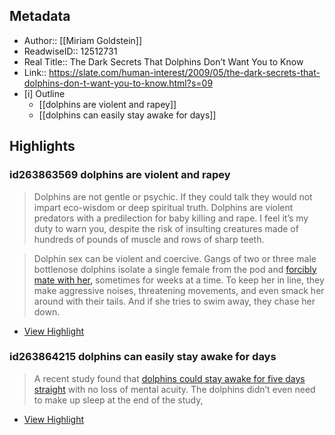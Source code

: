 ## Metadata

- Author:: [[Miriam Goldstein]]
- ReadwiseID:: 12512731
- Real Title:: The Dark Secrets That Dolphins Don’t Want You to Know
- Link:: https://slate.com/human-interest/2009/05/the-dark-secrets-that-dolphins-don-t-want-you-to-know.html?s=09
- [i] Outline 
     - [[dolphins are violent and rapey]]
     - [[dolphins can easily stay awake for days]]

## Highlights

### id263863569 dolphins are violent and rapey 

> Dolphins are not gentle or psychic. If they could talk they would not impart eco-wisdom or deep spiritual truth. Dolphins are violent predators with a predilection for baby killing and rape. I feel it’s my duty to warn you, despite the risk of insulting creatures made of hundreds of pounds of muscle and rows of sharp teeth.

> Dolphin sex can be violent and coercive. Gangs of two or three male bottlenose dolphins isolate a single female from the pod and [forcibly mate with her,](http://www.ingentaconnect.com/content/brill/beh/1996/00000133/F0020001/art00002?token=004c17b3e391c6e383a4b3b257b517b6d7a316a423849635d2a726e2d5b426c6f642f466f723) sometimes for weeks at a time. To keep her in line, they make aggressive noises, threatening movements, and even smack her around with their tails. And if she tries to swim away, they chase her down.

 * [View Highlight](https://read.readwise.io/read/01fr52mcjkvy69a1y0afpde0zc)

### id263864215 dolphins can easily stay awake for days

> A recent study found that [dolphins could stay awake for five days straight](http://scienceblogs.com/notrocketscience/2009/05/dolphins_stay_alert_after_five_straight_days_of_round-the-cl.php) with no loss of mental acuity. The dolphins didn’t even need to make up sleep at the end of the study,


 * [View Highlight](https://read.readwise.io/read/01fr52p1jww8gv869p4cas66t9)

